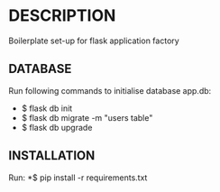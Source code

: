 # DESCRIPTION
Boilerplate set-up for flask application factory

## DATABASE

Run following commands to initialise database app.db:
* $ flask db init
* $ flask db migrate -m "users table"
* $ flask db upgrade

## INSTALLATION

Run:
*$ pip install -r requirements.txt

